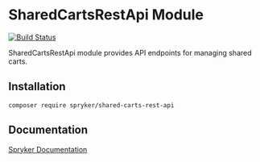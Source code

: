 # SharedCartsRestApi Module
[![Build Status](https://travis-ci.org/spryker/shared-carts-rest-api.svg)](https://travis-ci.org/spryker/shared-carts-rest-api)

SharedCartsRestApi module provides API endpoints for managing shared carts.

## Installation

```
composer require spryker/shared-carts-rest-api
```

## Documentation

[Spryker Documentation](https://documentation.spryker.com/module_guide/overview.htm)
